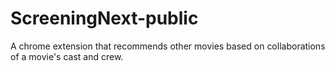 # ScreeningNext-public
A chrome extension that recommends other movies based on collaborations of a movie's cast and crew.
